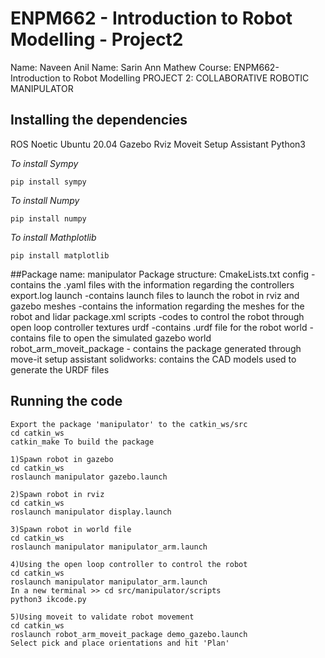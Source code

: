 # ENPM662 - Introduction to Robot Modelling - Project2
Name: Naveen Anil
Name: Sarin Ann Mathew
Course:  ENPM662-Introduction to Robot Modelling
PROJECT 2: COLLABORATIVE ROBOTIC MANIPULATOR

## Installing the dependencies
ROS Noetic
Ubuntu 20.04
Gazebo
Rviz
Moveit Setup Assistant
Python3

*To install Sympy*
```
pip install sympy
```
*To install Numpy*
```
pip install numpy
```
*To install Mathplotlib*
```
pip install matplotlib
```
##Package name: manipulator
Package structure:
CmakeLists.txt
config -contains the .yaml files with the information regarding the controllers
export.log
launch -contains launch files to launch the robot in rviz and gazebo
meshes -contains the information regarding the meshes for the robot and lidar
package.xml
scripts -codes to control the robot through open loop controller
textures
urdf -contains .urdf file for the robot
world -contains file to open the simulated gazebo world
robot_arm_moveit_package - contains the package generated through move-it setup assistant
solidworks: contains the CAD models used to generate the URDF files

## Running the code
```
Export the package 'manipulator' to the catkin_ws/src
cd catkin_ws
catkin_make To build the package
 
1)Spawn robot in gazebo
cd catkin_ws
roslaunch manipulator gazebo.launch

2)Spawn robot in rviz
cd catkin_ws
roslaunch manipulator display.launch

3)Spawn robot in world file
cd catkin_ws
roslaunch manipulator manipulator_arm.launch

4)Using the open loop controller to control the robot
cd catkin_ws
roslaunch manipulator manipulator_arm.launch
In a new terminal >> cd src/manipulator/scripts
python3 ikcode.py

5)Using moveit to validate robot movement
cd catkin_ws
roslaunch robot_arm_moveit_package demo_gazebo.launch
Select pick and place orientations and hit 'Plan'

```





